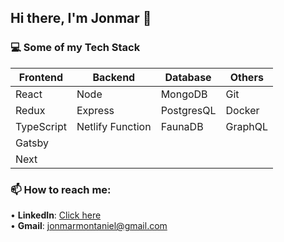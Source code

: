## Hi there, I'm Jonmar 👋
  
### 💻 Some of my Tech Stack

Frontend | Backend | Database | Others
------------ | ------------- | ------------- | -------------
React | Node | MongoDB | Git
Redux | Express | PostgresQL | Docker
TypeScript | Netlify Function | FaunaDB | GraphQL
Gatsby | | |
Next | | |


### 📫 How to reach me: 
   • **LinkedIn**: [Click here](https://www.linkedin.com/in/jrmt/) <br/>
   • **Gmail**: jonmarmontaniel@gmail.com <br/>
   
